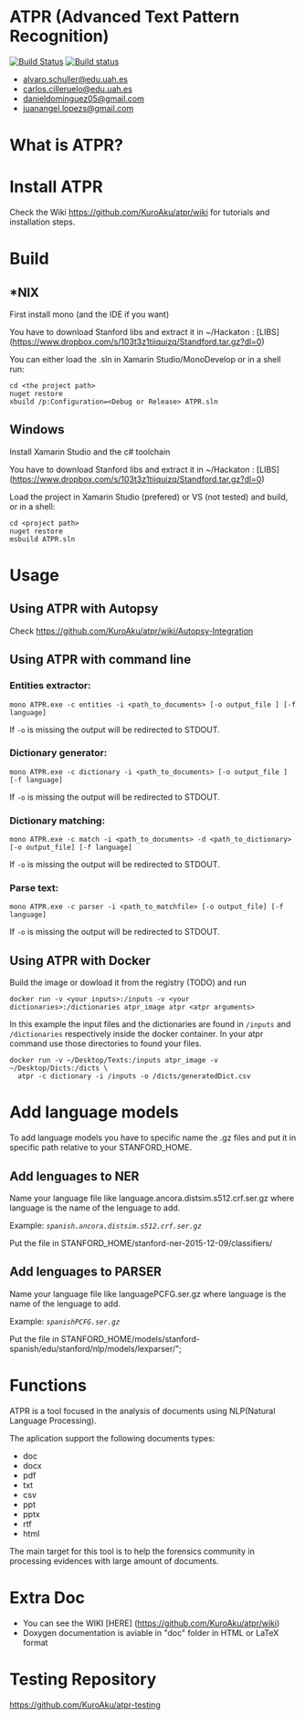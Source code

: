# ATPR (Advanced Text Pattern Recognition)

[![Build Status](https://travis-ci.org/KuroAku/atpr.svg?branch=master)](https://travis-ci.org/KuroAku/atpr)
[![Build status](https://ci.appveyor.com/api/projects/status/64836q07f261hoti?svg=true)](https://ci.appveyor.com/project/KuroAku/atpr)

* alvaro.schuller@edu.uah.es
* carlos.cilleruelo@edu.uah.es
* danieldominguez05@gmail.com
* juanangel.lopezs@gmail.com

# What is ATPR?

# Install ATPR
Check the Wiki https://github.com/KuroAku/atpr/wiki for tutorials and installation steps. 

# Build
## *NIX
First install mono (and the IDE if you want)

You have to download Stanford libs and extract it in ~/Hackaton : [LIBS] (https://www.dropbox.com/s/103t3z1tiiquizq/Standford.tar.gz?dl=0)


You can either load the .sln in Xamarin Studio/MonoDevelop or in a shell run:

    cd <the project path>
    nuget restore
    xbuild /p:Configuration=<Debug or Release> ATPR.sln
    
## Windows
Install Xamarin Studio and the c# toolchain

You have to download Stanford libs and extract it in ~/Hackaton : [LIBS] (https://www.dropbox.com/s/103t3z1tiiquizq/Standford.tar.gz?dl=0)

Load the project in Xamarin Studio (prefered) or VS (not tested) and build, or in a shell:

    cd <project path>
    nuget restore
    msbuild ATPR.sln
    
# Usage
## Using ATPR with Autopsy
Check https://github.com/KuroAku/atpr/wiki/Autopsy-Integration

## Using ATPR with command line

### Entities extractor:

    mono ATPR.exe -c entities -i <path_to_documents> [-o output_file ] [-f language]

If `-o` is missing the output will be redirected to STDOUT.

### Dictionary generator:

    mono ATPR.exe -c dictionary -i <path_to_documents> [-o output_file ] [-f language]

If `-o` is missing the output will be redirected to STDOUT.

### Dictionary matching:

    mono ATPR.exe -c match -i <path_to_documents> -d <path_to_dictionary> [-o output_file] [-f language]
    
If `-o` is missing the output will be redirected to STDOUT.


### Parse text:

    mono ATPR.exe -c parser -i <path_to_matchfile> [-o output_file] [-f language]
    
If `-o` is missing the output will be redirected to STDOUT.

## Using ATPR with Docker

Build the image or dowload it from the registry (TODO) and run

    docker run -v <your inputs>:/inputs -v <your dictionaries>:/dictionaries atpr_image atpr <atpr arguments>
    
In this example the input files and the dictionaries are found in `/inputs` and `/dictionaries` respectively inside the docker container. In your atpr command use those directories to found your files.

    docker run -v ~/Desktop/Texts:/inputs atpr_image -v ~/Desktop/Dicts:/dicts \
      atpr -c dictionary -i /inputs -o /dicts/generatedDict.csv
      
# Add language models

To add language models you have to specific name the .gz files and put it in specific path relative to your STANFORD_HOME.

## Add lenguages to NER
Name your language file like language.ancora.distsim.s512.crf.ser.gz where language is the name of the lenguage to add.

Example:
_`spanish.ancora.distsim.s512.crf.ser.gz`_

Put the file in  STANFORD_HOME/stanford-ner-2015-12-09/classifiers/

## Add lenguages to PARSER
Name your language file like languagePCFG.ser.gz where language is the name of the lenguage to add.

Example:
_`spanishPCFG.ser.gz`_

Put the file in  STANFORD_HOME/models/stanford-spanish/edu/stanford/nlp/models/lexparser/";

# Functions
ATPR is a tool focused in the analysis of documents using NLP(Natural Language Processing). 

The aplication support the following documents types:
* doc
* docx
* pdf
* txt
* csv
* ppt
* pptx
* rtf
* html    

The main target for this tool is to help the forensics community in processing evidences with large amount of documents.

# Extra Doc

- You can see the WIKI [HERE] (https://github.com/KuroAku/atpr/wiki)
- Doxygen documentation is aviable in "doc" folder in HTML or LaTeX format

# Testing Repository 
https://github.com/KuroAku/atpr-testing

